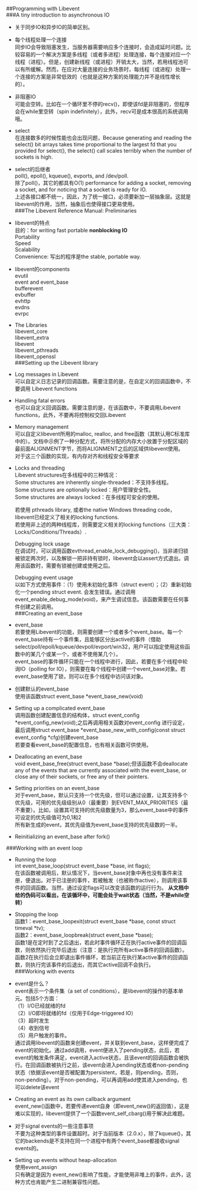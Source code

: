 ##Programming with Libevent  
###A tiny introduction to asynchronous IO  
* 关于同步IO和异步IO的简单区别。  

* 每个线程处理一个连接  
	同步IO会导致阻塞发生，当服务器需要响应多个连接时，会造成延时问题。比较容易的一个解决方案是多线程（或者多进程）处理连接，每个连接对应一个线程（进程）。但是，创建新线程（或进程）开销太大，当然，若用线程池可以有所缓解。然而，在应对大量连接的业务场景时，每线程（或进程）处理一个连接的方案是非常低效的（也就是这种方案的处理能力并不是线性增长的）。  

* 非阻塞IO  
	可能会空转。比如在一个循环里不停的recv()，即使该fd是非阻塞的，但程序会在while里空转（spin indefinitely），此外，recv可是成本很高的系统调用哦。  
* select  
	在连接数多的时候性能也会出现问题，Because generating and reading the select() bit arrays takes time proportional to the largest fd that you provided for select(), the select() call scales terribly when the number of sockets is high.  
* select的后继者  
	poll(), epoll(), kqueue(), evports, and /dev/poll.   
	除了poll()，其它的都具有O(1) performance for adding a socket, removing a socket, and for noticing that a socket is ready for IO.  
	上述各接口都不统一，因此，为了统一接口，必须要新加一层抽象层。这就是libevent的作用，当然，抽象后也使得接口更易使用。  
###The Libevent Reference Manual: Preliminaries  
* libevent的特点  
	目的：for writing fast portable **nonblocking IO**  
	Portability  
	Speed  
	Scalability  
	Convenience: 写出的程序是the stable, portable way.  
* libevent的components  
	evutil    
	event and event_base  
	bufferevent  
	evbuffer  
	evhttp  
	evdns  
	evrpc  
* The Libraries  
	libevent\_core  
	libevent\_extra  
	libevent  
	libevent\_pthreads  
	libevent\_openssl   
###Setting up the Libevent library  
* Log messages in Libevent  
	可以自定义日志记录的回调函数。需要注意的是，在自定义的回调函数中，不要调用 Libevent functions  
* Handling fatal errors  
	也可以自定义回调函数。需要注意的是，在该函数中，不要调用Libevent functions，此外，不要再将控制权交回Libevent  
* Memory management  
	可以自定义libevent所用的malloc, realloc, and free函数（其默认用C标准库中的）。文档中示例了一种分配方式，将所分配的内存大小放置于分配区域的最前面ALIGNMENT字节，而将ALIGNMENT之后的区域供libevent使用。  
	对于这三个函数的实现，有内存对齐和线程安全等要求  
* Locks and threading  
	Libevent structures在多线程中的三种情况：  
	Some structures are inherently single-threaded：不支持多线程。    
	Some structures are optionally locked：用户管理安全性。    
	Some structures are always locked：在多线程可安全的使用。  

	若使用 pthreads library, 或者the native Windows threading code，libevent已经定义了相关的locking functions.  
	若使用非上述的两种线程库，则需要定义相关的locking functions（三大类：Locks/Conditions/Threads）.    

	Debugging lock usage    
	在调试时，可以调用函数evthread\_enable\_lock\_debugging()，当非递归锁被锁定两次时，以及解锁一把非持有锁时，libevent会以assert方式退出。调用该函数时，需要有锁被创建或使用之后。  
	
	Debugging event usage  
	以如下方式使用事件：（1）使用未初始化事件（struct event）；（2）重新初始化一个pending struct event.  会发生错误。通过调用event\_enable\_debug\_mode(void)，来产生调试信息。该函数需要在任何事件创建之前调用。  
###Creating an event\_base  
* event\_base  
	若要使用Libevent的功能，则需要创建一个或者多个event\_base。每一个event\_base持有一个事件集，且能够区分出active的事件（借助select/poll/epoll/kqueue/devpoll/evport/win32，用户可以指定使用这些函数中的某几个或某一个，或者不使用某几个）。  
	event\_base的事件循环只能在一个线程中进行，因此，若要在多个线程中轮询IO（polling for IO），则需要在每个线程中创建一个event\_base对象。若event\_base使用了锁，则可以在多个线程中访问该对象。  
* 创建默认的event\_base  
	使用该函数struct event\_base *event\_base\_new(void)  
* Setting up a complicated event\_base  
	调用函数创建配置信息的结构体，struct event\_config *event\_config\_new(void);之后再调用相关函数对event\_config 进行设定，最后调用struct event\_base *event\_base\_new\_with\_config(const struct event\_config *cfg)创建event\_base  
	若要查看event\_base的配置信息，也有相关函数可供使用。  
* Deallocating an event\_base  
	void event\_base\_free(struct event\_base *base);但该函数不会deallocate any of the events that are currently associated with the event\_base, or close any of their sockets, or free any of their pointers.  
* Setting priorities on an event\_base  
	对于event\_base，默认只支持一个优先级，但可以通过设置，让其支持多个优先级，可用的优先级级别从0（最重要）到EVENT\_MAX\_PRIORITIES（最不重要）。比如，设置其可支持的优先级数量为3，那么event\_base中的事件可设定的优先级值可为0,1和2  
	所有新生成的event，其优先级值为event\_base支持的优先级数的一半。  
* Reinitializing an event\_base after fork()  
	
###Working with an event loop  
* Running the loop  
	int event\_base\_loop(struct event\_base *base, int flags);  
	在该函数被调用后，默认情况下，当event\_base对象中再也没有事件来注册，便退出。对于已注册的事件，若被触发（也被称作active），则调用该事件的回调函数。当然，通过设定flags可以改变该函数的运行行为。  **从文档中给的伪码可以看出，在该循环中，可能会处于wait状态（当然，不是while空转）**  
* Stopping the loop  
	函数1：event\_base\_loopexit(struct event\_base *base, const struct timeval *tv);  
	函数2：event\_base\_loopbreak(struct event\_base *base);  
	函数1是在定时到了之后退出，若此时事件循环正在执行active事件的回调函数，则依然执行完毕后退出（注意：是执行完所有active事件的回调函数）。  
	函数2在执行后会立即退出事件循环，若当前正在执行某active事件的回调函数，则执行完该事件的后退出，而其它active回调不会执行。  
###Working with events  
* event是什么？  
	event表示一个条件集（a set of conditions），是libevent的操作的基本单元。包括5个方面：  
	（1）I/O已经就绪的fd  
	（2）I/O即将就绪的fd（仅用于Edge-triggered IO）  
	（3）超时发生  
	（4）收到信号  
	（5）用户触发的事件。  
	通过调用libevent的函数来创建event，并关联到event\_base，这样便完成了event的初始化。通过add调用，event便进入了pending状态，此后，若event的触发条件满足，event进入active状态，且该event的回调函数会被执行。在回调函数被执行之前，该event会进入pending状态或者non-pending状态（依据该event是否被配置为persistent，若是，则pending，否则，non-pending）。对于non-pending，可以再调用add使其进入pending，也可以delete该event
	
* Creating an event as its own callback argument  
	event\_new()函数中，若要传递event自身（即event\_new()的返回值），这是难以实现的，libevent提供了一个函数event\_self\_cbarg()用于解决此难题。  
* 对于signal events的一些注意事项  
	不要为这种类型的事件设置超时。对于当前版本（2.0.x），除了kqueue()，其它的backends是不支持在同一个进程中有两个event\_base都接收signal events的。  
* Setting up events without heap-allocation  
	使用event\_assign  
	只有确定是因为 event\_new()影响了性能，才能使用非堆上的事件，此外，这种方式也肯能产生二进制兼容性问题。